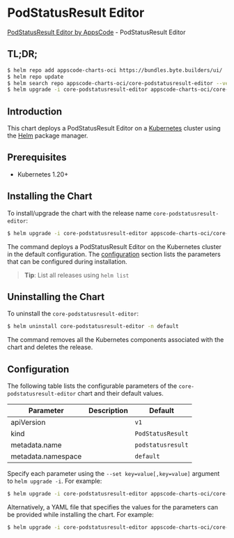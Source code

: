 # PodStatusResult Editor

[PodStatusResult Editor by AppsCode](https://appscode.com) - PodStatusResult Editor

## TL;DR;

```bash
$ helm repo add appscode-charts-oci https://bundles.byte.builders/ui/
$ helm repo update
$ helm search repo appscode-charts-oci/core-podstatusresult-editor --version=v0.8.0
$ helm upgrade -i core-podstatusresult-editor appscode-charts-oci/core-podstatusresult-editor -n default --create-namespace --version=v0.8.0
```

## Introduction

This chart deploys a PodStatusResult Editor on a [Kubernetes](http://kubernetes.io) cluster using the [Helm](https://helm.sh) package manager.

## Prerequisites

- Kubernetes 1.20+

## Installing the Chart

To install/upgrade the chart with the release name `core-podstatusresult-editor`:

```bash
$ helm upgrade -i core-podstatusresult-editor appscode-charts-oci/core-podstatusresult-editor -n default --create-namespace --version=v0.8.0
```

The command deploys a PodStatusResult Editor on the Kubernetes cluster in the default configuration. The [configuration](#configuration) section lists the parameters that can be configured during installation.

> **Tip**: List all releases using `helm list`

## Uninstalling the Chart

To uninstall the `core-podstatusresult-editor`:

```bash
$ helm uninstall core-podstatusresult-editor -n default
```

The command removes all the Kubernetes components associated with the chart and deletes the release.

## Configuration

The following table lists the configurable parameters of the `core-podstatusresult-editor` chart and their default values.

|     Parameter      | Description |           Default            |
|--------------------|-------------|------------------------------|
| apiVersion         |             | <code>v1</code>              |
| kind               |             | <code>PodStatusResult</code> |
| metadata.name      |             | <code>podstatusresult</code> |
| metadata.namespace |             | <code>default</code>         |


Specify each parameter using the `--set key=value[,key=value]` argument to `helm upgrade -i`. For example:

```bash
$ helm upgrade -i core-podstatusresult-editor appscode-charts-oci/core-podstatusresult-editor -n default --create-namespace --version=v0.8.0 --set apiVersion=v1
```

Alternatively, a YAML file that specifies the values for the parameters can be provided while
installing the chart. For example:

```bash
$ helm upgrade -i core-podstatusresult-editor appscode-charts-oci/core-podstatusresult-editor -n default --create-namespace --version=v0.8.0 --values values.yaml
```
